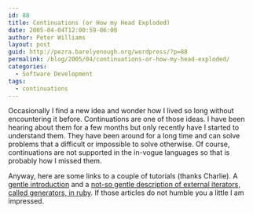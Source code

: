 ```yaml
---
id: 88
title: Continuations (or How my Head Exploded)
date: 2005-04-04T12:00:59-06:00
author: Peter Williams
layout: post
guid: http://pezra.barelyenough.org/wordpress/?p=88
permalink: /blog/2005/04/continuations-or-how-my-head-exploded/
categories:
  - Software Development
tags:
  - continuations
---
```

Occasionally I find a new idea and wonder how I lived so long without encountering it before. Continuations are one of those ideas. I have been hearing about them for a few months but only recently have I started to understand them. They have been around for a long time and can solve problems that a difficult or impossible to solve otherwise. Of course, continuations are not supported in the in-vogue languages so that is probably how I missed them.

Anyway, here are some links to a couple of tutorials (thanks Charlie). A [gentle introduction](http://www.rubygarden.org/ruby?Continuations) and a [not-so gentle description of external iterators, called generators, in ruby](http://www.all-thing.net/Ruby/iterators_generators_and_continuations_in_ruby.html). If those articles do not humble you a little I am impressed.